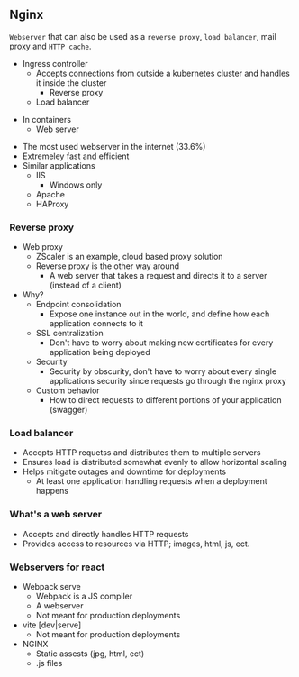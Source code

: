 ## Nginx

`Webserver` that can also be used as a `reverse proxy`, `load balancer`, mail proxy and `HTTP cache`.

- Ingress controller
  - Accepts connections from outside a kubernetes cluster and handles it inside the cluster
    - Reverse proxy
  - Load balancer

* In containers
  - Web server

- The most used webserver in the internet (33.6%)
- Extremeley fast and efficient
- Similar applications
  - IIS
    - Windows only
  - Apache
  - HAProxy

### Reverse proxy

- Web proxy
  - ZScaler is an example, cloud based proxy solution
  - Reverse proxy is the other way around
    - A web server that takes a request and directs it to a server (instead of a client)
- Why?
  - Endpoint consolidation
    - Expose one instance out in the world, and define how each application connects to it
  - SSL centralization
    - Don't have to worry about making new certificates for every application being deployed
  - Security
    - Security by obscurity, don't have to worry about every single applications security since requests go through the nginx proxy
  - Custom behavior
    - How to direct requests to different portions of your application (swagger)

### Load balancer

- Accepts HTTP requetss and distributes them to multiple servers
- Ensures load is distributed somewhat evenly to allow horizontal scaling
- Helps mitigate outages and downtime for deployments
  - At least one application handling requests when a deployment happens

### What's a web server

- Accepts and directly handles HTTP requests
- Provides access to resources via HTTP; images, html, js, ect.

### Webservers for react

- Webpack serve
  - Webpack is a JS compiler
  - A webserver
  - Not meant for production deployments
- vite [dev|serve]
  - Not meant for production deployments
- NGINX
  - Static assests (jpg, html, ect)
  - .js files
